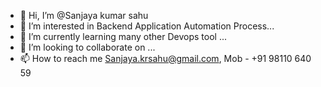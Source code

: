 - 👋 Hi, I’m @Sanjaya kumar sahu
- 👀 I’m interested in Backend Application Automation Process...
- 🌱 I’m currently learning many other Devops tool ...
- 💞️ I’m looking to collaborate on ...
- 📫 How to reach me Sanjaya.krsahu@gmail.com, Mob - +91 98110 640 59

<!---
sanjayakrsahu/sanjayakrsahu is a ✨ special ✨ repository because its `README.md` (this file) appears on your GitHub profile.
You can click the Preview link to take a look at your changes.
--->
